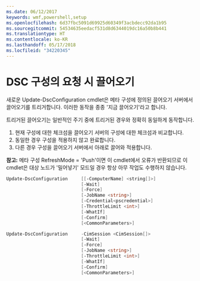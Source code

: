 ```yaml
---
ms.date: 06/12/2017
keywords: wmf,powershell,setup
ms.openlocfilehash: 6d37fbc5091d69925d60349f3acbdecc92da1b95
ms.sourcegitcommit: 54534635eedacf531d8d6344019dc16a50b8b441
ms.translationtype: HT
ms.contentlocale: ko-KR
ms.lasthandoff: 05/17/2018
ms.locfileid: "34220345"
---
```

# <a name="on-demand-pull-of-dsc-configurations"></a>DSC 구성의 요청 시 끌어오기

새로운 Update-DscConfiguration cmdlet은 메타 구성에 정의된 끌어오기 서버에서 끌어오기를 트리거합니다. 이러한 동작을 종종 '지금 끌어오기'라고 합니다.


트리거된 끌어오기는 일반적인 주기 중에 트리거된 경우와 정확히 동일하게 동작합니다.

1. 현재 구성에 대한 체크섬을 끌어오기 서버의 구성에 대한 체크섬과 비교합니다.
2. 동일한 경우 구성을 적용하지 않고 완료합니다.
3. 다른 경우 구성을 끌어오기 서버에서 아래로 끌어와 적용합니다.

**참고:** 메타 구성 RefreshMode = 'Push'이면 이 cmdlet에서 오류가 반환되므로 이 cmdlet은 대상 노드가 '밀어넣기' 모드일 경우 항상 아무 작업도 수행하지 않습니다.

```powershell
Update-DscConfiguration     [[-ComputerName] <string[]>]
                            [-Wait]
                            [-Force]
                            [-JobName <string>]
                            [-Credential<pscredential>]
                            [-ThrottleLimit <int>]
                            [-WhatIf]
                            [-Confirm]
                            [<CommonParameters>]

Update-DscConfiguration     -CimSession <CimSession[]>
                            [-Wait]
                            [-Force]
                            [-JobName <string>]
                            [-ThrottleLimit <int>]
                            [-WhatIf]
                            [-Confirm]
                            [<CommonParameters>]
```
